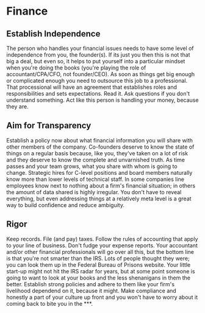 # Finance

## Establish Independence

The person who handles your financial issues needs to have some level of independence from you, the founder(s). If its just you then this is not that big a deal, but even so, it helps to put yourself into a particular mindset when you're doing the books (you're playing the role of accountant/CPA/CFO, not founder/CEO). As soon as things get big enough or complicated enough you need to outsource this job to a professional. That processional will have an agreement that establishes roles and responsibilities and sets expectations. Read it. Ask questions if you don't understand something. Act like this person is handling your money, because they are.

## Aim for Transparency

Establish a policy now about what financial information you will share with other members of the company. Co-founders deserve to know the state of things on a regular basis because, like you, they've taken on a lot of risk and they deserve to know the complete and unvarnished truth. As time passes and your team grows, what you share with whom is going to change. Strategic hires for C-level positions and board members naturally know more than lower levels of technical staff. In some companies line employees know next to nothing about a firm's financial situation; in others the amount of data shared is highly irregular. You don't have to reveal everything, but even addressing things at a relatively meta level is a great way to build confidence and reduce ambiguity.

## Rigor

Keep records. File (and pay) taxes. Follow the rules of accounting that apply to your line of business. Don't fudge your expense reports. Your accountant and/or other financial professionals will go over all this, but the bottom line is that you're not smarter than the IRS. Lots of people thought they were; you can look them up in the Federal Bureau of Prisons website. Your little start-up might not hit the IRS radar for years, but at some point someone is going to want to look at your books and the less shenanigans in them the better. Establish strong policies and adhere to them like your firm's livelihood dependend on it, because it might. Make compliance and honestly a part of your culture up front and you won't have to worry about it coming back to bite you in the ***.
